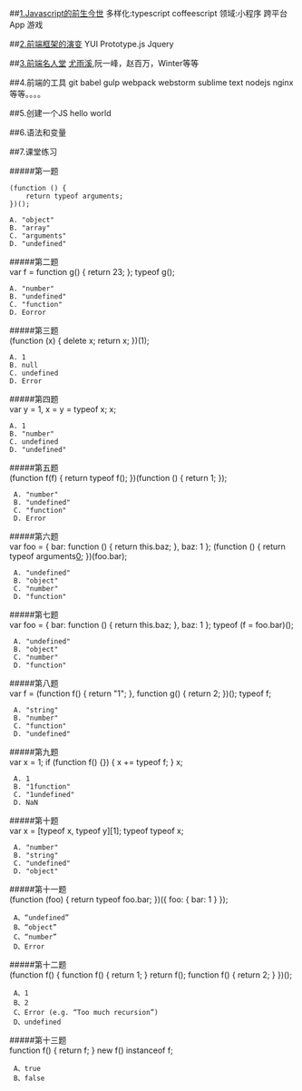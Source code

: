 ##[1.Javascript的前生今世](http://blog.csdn.net/lisiur/article/details/52087093)
    多样化:typescript coffeescript
    领域:小程序 跨平台App 游戏


##[2.前端框架的演变](https://github.com/ruanyf/jstraining/blob/master/docs/history.md)
    YUI Prototype.js Jquery
    

##[3.前端名人堂](http://code.csdn.net/news/2820990)
    [尤雨溪](https://github.com/yyx990803),阮一峰，赵百万，Winter等等
    
    
##4.前端的工具
    git babel  gulp  webpack  webstorm sublime text nodejs nginx等等。。。。
    


##5.创建一个JS
    hello world
    

##6.语法和变量


##7.课堂练习

#####第一题
    
    (function () {  
        return typeof arguments;  
    })();  
    
    A. "object"
    B. "array"
    C. "arguments"
    D. "undefined"
#####第二题    
    var f = function g() {
        return 23;
    };
    typeof g();
    
    A. "number"
    B. "undefined"
    C. "function"
    D. Eorror
    
#####第三题    
    (function (x) {
            delete x;
           return x;
    })(1);
    
    A. 1
    B. null
    C. undefined
    D. Error
    
#####第四题     
    var y = 1,
        x = y = typeof x;
    x;
    
    A. 1
    B. "number"
    C. undefined
    D. "undefined"
     
     
     
#####第五题    
     (function f(f) {
         return typeof f();
     })(function () {
         return 1;
     });
     
     A. "number"
     B. "undefined"
     C. "function"
     D. Error
     
     
#####第六题     
     var foo = {
         bar: function () {
             return this.baz;
         },
         baz: 1
     };
     (function () {
         return typeof arguments[0]();
     })(foo.bar);
     
     A. "undefined"
     B. "object"
     C. "number"
     D. "function"
     
     
     
#####第七题      
     var foo = {
         bar: function () {
                return this.baz;
         },
         baz: 1
     };
     typeof (f = foo.bar)();
     
     A. "undefined"
     B. "object"
     C. "number"
     D. "function"
     
#####第八题     
     var f = (function f() {
         return "1";
     }, function g() {
         return 2;
     })();
     typeof f;
     
     A. "string"
     B. "number"
     C. "function"
     D. "undefined"
     
     
#####第九题     
     var x = 1;
     if (function f() {}) {
         x += typeof f;
     }
     x;
     
     A. 1
     B. "1function"
     C. "1undefined"
     D. NaN
     
     
#####第十题     
     var x = [typeof x, typeof y][1];
     typeof typeof x;
     
     A. "number"
     B. "string"
     C. "undefined"
     D. "object"
     
     
#####第十一题     
     (function (foo) {
         return typeof foo.bar;
     })({
         foo: {
             bar: 1
         }
     });
     
     A、“undefined” 
     B、“object” 
     C、“number” 
     D、Error
     
#####第十二题     
     (function f() {
         function f() {
             return 1;
         }
         return f();
         function f() {
             return 2;
         }
     })();
     
     A、1 
     B、2 
     C、Error (e.g. “Too much recursion”) 
     D、undefined
     
#####第十三题     
     function f() {
         return f;
     }
     new f() instanceof f;
     
     A、true 
     B、false
     
     